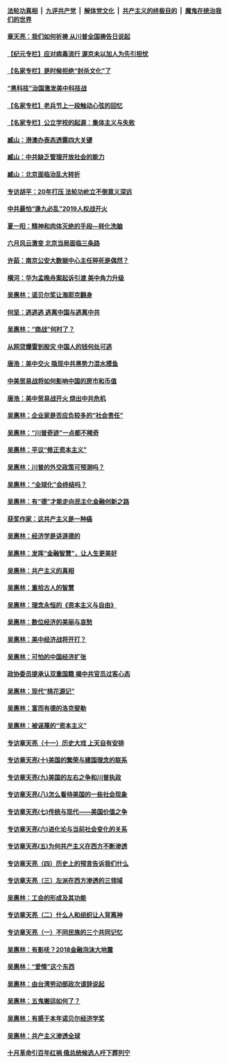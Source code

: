 ####  [法轮功真相](../../../../basic/blob/master/README.md?t=07030531) &nbsp;|&nbsp; [九评共产党](../../../../9ping.md/blob/master/README.md?t=07030531) &nbsp;|&nbsp; [解体党文化](../../../../jtdwh.md/blob/master/README.md?t=07030531)  &nbsp;|&nbsp; [共产主义的终极目的](../../../../gczydzjmd.md/blob/master/README.md?t=07030531) &nbsp;|&nbsp; [魔鬼在统治我们的世界](../../../../mgztzwmdsj.md/blob/master/README.md?t=07030531) 

#### [章天亮：我们如何祈祷 从川普全国祷告日说起](../pages/nsc423/n11944627.md?t=07030531) 

#### [【纪元专栏】应对病毒流行 渥京未以加人为先引担忧](../pages/nsc423/n11875714.md?t=07030531) 

#### [【名家专栏】是时候拒绝“封杀文化”了](../pages/nsc423/n11814093.md?t=07030531) 

#### [“黑科技”治国激发美中科技战](../pages/nsc423/n11638056.md?t=07030531) 

#### [【名家专栏】老兵节上一段触动心弦的回忆](../pages/nsc423/n11646016.md?t=07030531) 

#### [【名家专栏】公立学校的起源：集体主义与失败](../pages/nsc423/n11601833.md?t=07030531) 

#### [臧山：港澳办表态透露四大关键](../pages/nsc423/n11421628.md?t=07030531) 

#### [臧山：中共缺乏管理开放社会的能力](../pages/nsc423/n11407457.md?t=07030531) 

#### [臧山：北京面临治乱大转折](../pages/nsc423/n11406895.md?t=07030531) 

#### [专访胡平：20年打压 法轮功屹立不倒意义深远](../pages/nsc423/n11398800.md?t=07030531) 

#### [中共最怕“逢九必乱”2019人权战开火](../pages/nsc423/n11385248.md?t=07030531) 

#### [夏一阳：精神和肉体灭绝的手段—转化洗脑](../pages/nsc423/n11368250.md?t=07030531) 

#### [六月风云激变 北京当局面临三条路](../pages/nsc423/n11313668.md?t=07030531) 

#### [许茹：南京公安大数据中心主任猝死是偶然？](../pages/nsc423/n11064744.md?t=07030531) 

#### [横河：华为孟晚舟案起诉引渡 美中角力升级](../pages/nsc423/n11027230.md?t=07030531) 

#### [吴惠林：诺贝尔奖让海耶克翻身](../pages/nsc423/n10890049.md?t=07030531) 

#### [何坚：逃逃逃 逃离中国与逃离中共](../pages/nsc423/n10592891.md?t=07030531) 

#### [吴惠林：“商战”何时了？](../pages/nsc423/n10573558.md?t=07030531) 

#### [从网贷爆雷到股灾 中国人的钱何处可逃](../pages/nsc423/n10572800.md?t=07030531) 

#### [唐浩：美中交火 隐现中共黑势力混水摸鱼](../pages/nsc423/n10544040.md?t=07030531) 

#### [中美贸易战将如何影响中国的房市和币值](../pages/nsc423/n10543697.md?t=07030531) 

#### [唐浩：美中贸易战开火 烧出中共危机](../pages/nsc423/n10540126.md?t=07030531) 

#### [吴惠林：企业家是否应负较多的“社会责任”](../pages/nsc423/n10535022.md?t=07030531) 

#### [吴惠林：“川普奇迹”一点都不稀奇](../pages/nsc423/n10512808.md?t=07030531) 

#### [吴惠林：平议“修正资本主义”](../pages/nsc423/n10495724.md?t=07030531) 

#### [吴惠林：川普的外交政策可预测吗？](../pages/nsc423/n10462387.md?t=07030531) 

#### [吴惠林：“全球化”会终结吗？](../pages/nsc423/n10452838.md?t=07030531) 

#### [吴惠林：有“德”才能走向民主化金融创新之路](../pages/nsc423/n10432292.md?t=07030531) 

#### [获奖作家：这共产主义是一种癌](../pages/nsc423/n10431541.md?t=07030531) 

#### [吴惠林：经济学是讲道德的](../pages/nsc423/n10398014.md?t=07030531) 

#### [吴惠林：发挥“金融智慧”，让人生更美好](../pages/nsc423/n10375019.md?t=07030531) 

#### [吴惠林：共产主义的真相](../pages/nsc423/n10351394.md?t=07030531) 

#### [吴惠林：重拾古人的智慧](../pages/nsc423/n10337691.md?t=07030531) 

#### [吴惠林：理念永恒的《资本主义与自由》](../pages/nsc423/n10316274.md?t=07030531) 

#### [吴惠林：数位经济的美丽与哀愁](../pages/nsc423/n10292946.md?t=07030531) 

#### [吴惠林：美中经济战将开打？](../pages/nsc423/n10258825.md?t=07030531) 

#### [吴惠林：可怕的中国经济扩张](../pages/nsc423/n10219147.md?t=07030531) 

#### [政协委员提承认双重国籍 揭中共官员过客心态](../pages/nsc423/n10208809.md?t=07030531) 

#### [吴惠林：现代“桃花源记”](../pages/nsc423/n10185234.md?t=07030531) 

#### [吴惠林：富而有德的洛克斐勒](../pages/nsc423/n10142264.md?t=07030531) 

#### [吴惠林：被诬蔑的“资本主义”](../pages/nsc423/n10124816.md?t=07030531) 

#### [专访章天亮（十一）历史大戏 上天自有安排](../pages/nsc423/n10094905.md?t=07030531) 

#### [专访章天亮(十)美国的繁荣与建国理念的联系](../pages/nsc423/n10094899.md?t=07030531) 

#### [专访章天亮(九)美国的左右之争和川普执政](../pages/nsc423/n10094889.md?t=07030531) 

#### [专访章天亮(八)怎么看待美国的一些社会现象](../pages/nsc423/n10094857.md?t=07030531) 

#### [专访章天亮(七)传统与现代——美国价值之争](../pages/nsc423/n10093140.md?t=07030531) 

#### [专访章天亮(六)进化论与当前社会变化的关系](../pages/nsc423/n10092036.md?t=07030531) 

#### [专访章天亮(五)为何共产主义在西方不断渗透](../pages/nsc423/n10083620.md?t=07030531) 

#### [专访章天亮（四）历史上的预言告诉我们什么](../pages/nsc423/n10083606.md?t=07030531) 

#### [专访章天亮（三）左派在西方渗透的三领域](../pages/nsc423/n10081115.md?t=07030531) 

#### [吴惠林：工会的形成及其功能](../pages/nsc423/n10080633.md?t=07030531) 

#### [专访章天亮（二）什么人和组织让人背离神](../pages/nsc423/n10076637.md?t=07030531) 

#### [专访章天亮（一）不同民族的三个共同记忆](../pages/nsc423/n10074188.md?t=07030531) 

#### [吴惠林：有影呒？2018金融泡沫大地震](../pages/nsc423/n10040534.md?t=07030531) 

#### [吴惠林：“爱情”这个东西](../pages/nsc423/n10019423.md?t=07030531) 

#### [吴惠林：由台湾劳动部政次请辞说起](../pages/nsc423/n9979679.md?t=07030531) 

#### [吴惠林：五鬼搬运如何了？](../pages/nsc423/n9925338.md?t=07030531) 

#### [吴惠林：有感于本年诺贝尔经济学奖](../pages/nsc423/n9871883.md?t=07030531) 

#### [吴惠林：共产主义渗透全球](../pages/nsc423/n9812748.md?t=07030531) 

#### [十月革命引百年红祸 俄总统候选人吁下葬列宁](../pages/nsc423/n9810182.md?t=07030531) 

